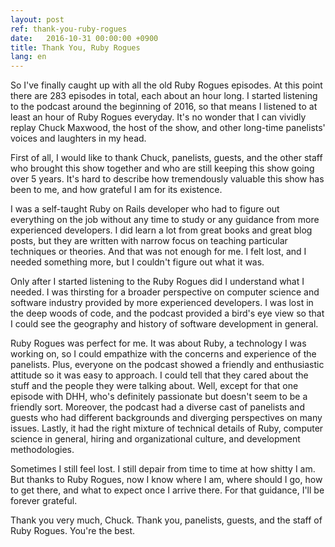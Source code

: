 ```yaml
---
layout: post
ref: thank-you-ruby-rogues
date:   2016-10-31 00:00:00 +0900
title: Thank You, Ruby Rogues
lang: en
---
```


So I've finally caught up with all the old Ruby Rogues episodes. At this point there are 283 episodes in total, each about an hour long. I started listening to the podcast around the beginning of 2016, so that means I listened to at least an hour of Ruby Rogues everyday. It's no wonder that I can vividly replay Chuck Maxwood, the host of the show, and other long-time panelists' voices and laughters in my head. 

First of all, I would like to thank Chuck, panelists, guests, and the other staff who brought this show together and who are still keeping this show going over 5 years. It's hard to describe how tremendously valuable this show has been to me, and how grateful I am for its existence.

I was a self-taught Ruby on Rails developer who had to figure out everything on the job without any time to study or any guidance from more experienced developers. I did learn a lot from great books and great blog posts, but they are written with narrow focus on teaching particular techniques or theories. And that was not enough for me. I felt lost, and I needed something more, but I couldn't figure out what it was.

Only after I started listening to the Ruby Rogues did I understand what I needed. I was thirsting for a broader perspective on computer science and software industry provided by more experienced developers. I was lost in the deep woods of code, and the podcast provided a bird's eye view so that I could see the geography and history of software development in general.

Ruby Rogues was perfect for me. It was about Ruby, a technology I was working on, so I could empathize with the concerns and experience of the panelists. Plus, everyone on the podcast showed a friendly and enthusiastic attitude so it was easy to approach. I could tell that they cared about the stuff and the people they were talking about. Well, except for that one episode with DHH, who's definitely passionate but doesn't seem to be a friendly sort. Moreover, the podcast had a diverse cast of panelists and guests who had different backgrounds and diverging perspectives on many issues. Lastly, it had the right mixture of technical details of Ruby, computer science in general, hiring and organizational culture, and development methodologies.

Sometimes I still feel lost. I still depair from time to time at how shitty I am. But thanks to Ruby Rogues, now I know where I am, where should I go, how to get there, and what to expect once I arrive there. For that guidance, I'll be forever grateful. 

Thank you very much, Chuck. Thank you, panelists, guests, and the staff of Ruby Rogues. You're the best.